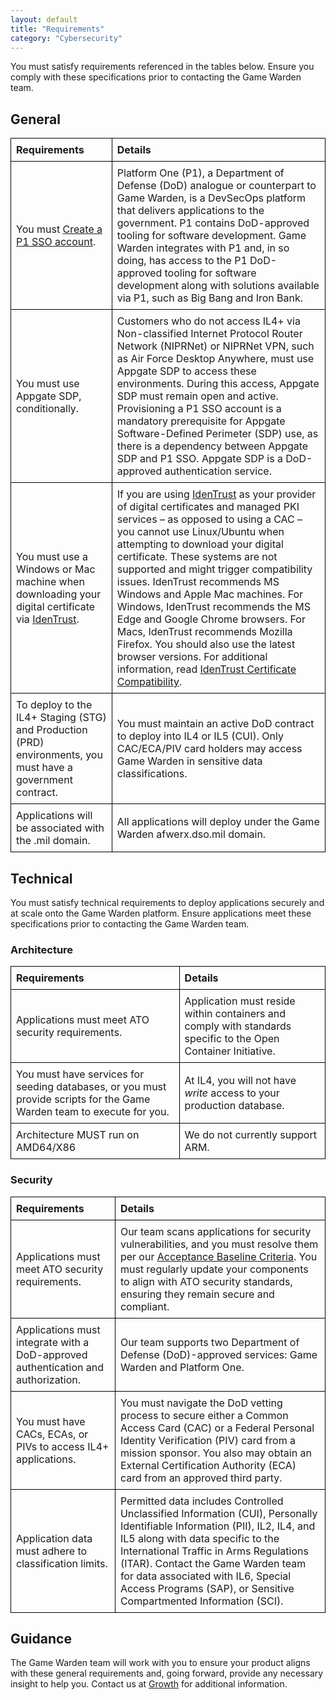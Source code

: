```yaml
---
layout: default
title: "Requirements"
category: "Cybersecurity"
---
```

You must satisfy requirements referenced in the tables below. Ensure you comply with these specifications prior to contacting the Game Warden team.

## General

| **Requirements**                            | **Details**                                        |
| --------------------------------------------| --------------------------------------------------|
| You must [Create a P1 SSO account](https://helpcenter.gamewarden.io/integrations-access/goverment_access_cards/p1_sso/).              | Platform One (P1), a Department of Defense (DoD) analogue or counterpart to Game Warden, is a DevSecOps platform that delivers applications to the government. P1 contains DoD-approved tooling for software development. Game Warden integrates with P1 and, in so doing, has access to the P1 DoD-approved tooling for software development along with solutions available via P1, such as Big Bang and Iron Bank. | 
| You must use Appgate SDP, conditionally.    | Customers who do not access IL4+ via Non-classified Internet Protocol Router Network (NIPRNet) or NIPRNet VPN, such as Air Force Desktop Anywhere, must use Appgate SDP to access these environments. During this access, Appgate SDP must remain open and active. Provisioning a P1 SSO account is a mandatory prerequisite for Appgate Software-Defined Perimeter (SDP) use, as there is a dependency between Appgate SDP and P1 SSO. Appgate SDP is a DoD-approved authentication service. |
| You must use a Windows or Mac machine when downloading your digital certificate via [IdenTrust](https://www.identrust.com/digital-certificates/dod-eca-programs). | If you are using [IdenTrust](https://www.identrust.com/digital-certificates/dod-eca-programs) as your provider of digital certificates and managed PKI services – as opposed to using a CAC – you cannot use Linux/Ubuntu when attempting to download your digital certificate. These systems are not supported and might trigger compatibility issues. IdenTrust recommends MS Windows and Apple Mac machines. For Windows, IdenTrust recommends the MS Edge and Google Chrome browsers. For Macs, IdenTrust recommends Mozilla Firefox. You should also use the latest browser versions. For additional information, read [IdenTrust Certificate Compatibility](https://www.identrust.com/ca-certificate-compatibility). | 
| To deploy to the IL4+ Staging (STG) and Production (PRD) environments, you must have a government contract. | You must maintain an active DoD contract to deploy into IL4 or IL5 (CUI). Only CAC/ECA/PIV card holders may access Game Warden in sensitive data classifications. |
| Applications will be associated with the .mil domain. | All applications will deploy under the Game Warden afwerx.dso.mil domain. |

## Technical
You must satisfy technical requirements to deploy applications securely and at scale onto the Game Warden platform. Ensure applications meet these specifications prior to contacting the Game Warden team.

### Architecture

| **Requirements**                            | **Details**                                        |
| --------------------------------------------| ---------------------------------------------------|
| Applications must meet ATO security requirements. | Application must reside within containers and comply with standards specific to the Open Container Initiative. |
| You must have services for seeding databases, or you must provide scripts for the Game Warden team to execute for you. | At IL4, you will not have *write* access to your production database. |
| Architecture MUST run on AMD64/X86          | We do not currently support ARM.  |

### Security

| **Requirements**                            | **Details**                                        |
| --------------------------------------------| ---------------------------------------------------|
| Applications must meet ATO security requirements. | Our team scans applications for security vulnerabilities, and you must resolve them per our [Acceptance Baseline Criteria](https://helpcenter.gamewarden.io/security/security_review/cves_and_compliance/acceptance-baseline-criteria/). You must regularly update your components to align with ATO security standards, ensuring they remain secure and compliant.|
| Applications must integrate with a DoD-approved authentication and authorization. | Our team supports two Department of Defense (DoD)-approved services: Game Warden and Platform One. |
| You must have CACs, ECAs, or PIVs to access IL4+ applications. | You must navigate the DoD vetting process to secure either a Common Access Card (CAC) or a Federal Personal Identity Verification (PIV) card from a mission sponsor. You also may obtain an External Certification Authority (ECA) card from an approved third party. | 
| Application data must adhere to classification limits. | Permitted data includes Controlled Unclassified Information (CUI), Personally Identifiable Information (PII), IL2, IL4, and IL5 along with data specific to the International Traffic in Arms Regulations (ITAR). Contact the Game Warden team for data associated with IL6, Special Access Programs (SAP), or Sensitive Compartmented Information (SCI). |


## Guidance
The Game Warden team will work with you to ensure your product aligns with these general requirements and, going forward, provide any necessary insight to help you. Contact us at [Growth](mailto:growth@secondfront.com) for additional information.

<style>
  table {
    width: 100%;
    border-collapse: collapse;
  }
  th, td {
    border: 1px solid black;
    padding: 8px;
    text-align: left;
  }
</style>
